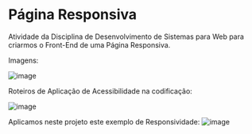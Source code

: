 # Página Responsiva
Atividade da Disciplina de Desenvolvimento de Sistemas para Web para criarmos o Front-End de uma Página Responsiva.

Imagens:

![image](https://github.com/JoyceDuarte8/projetoatividadepagresponsiva/assets/94204051/76e761bc-3567-4445-9f6c-5251e893b037)


Roteiros de Aplicação de Acessibilidade na codificação:

![image](https://github.com/JoyceDuarte8/projetoatividadepagresponsiva/assets/94204051/f202b037-957b-4c82-9913-561521c13ede)


Aplicamos neste projeto este exemplo de Responsividade:
![image](https://github.com/JoyceDuarte8/projetoatividadepagresponsiva/assets/94204051/e06551dd-abc9-415c-9a96-c6416ea91379)
